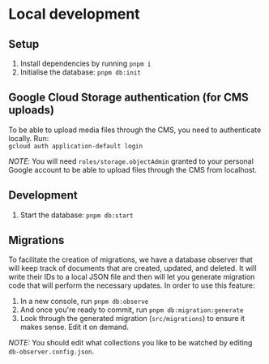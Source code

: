 # Local development

## Setup
1. Install dependencies by running `pnpm i`
1. Initialise the database: `pnpm db:init`

## Google Cloud Storage authentication (for CMS uploads)
To be able to upload media files through the CMS, you need to authenticate locally. Run:  
`gcloud auth application-default login`

*NOTE*: You will need `roles/storage.objectAdmin` granted to your personal Google account to be able to upload files through the CMS from localhost.

## Development
1. Start the database: `pnpm db:start`

## Migrations
To facilitate the creation of migrations, we have a database observer that will keep track of documents that are created, updated, and deleted. It will write their IDs to a local JSON file and then will let you generate migration code that will perform the necessary updates. In order to use this feature:

1. In a new console, run `pnpm db:observe`
1. And once you're ready to commit, run `pnpm db:migration:generate`
1. Look through the generated migration (`src/migrations`) to ensure it makes sense. Edit it on demand.

*NOTE:* You should edit what collections you like to be watched by editing `db-observer.config.json`.